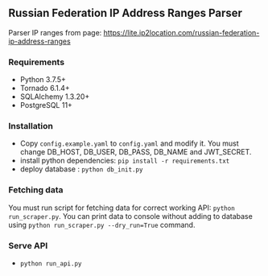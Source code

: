 ## Russian Federation IP Address Ranges Parser

Parser IP ranges from page: https://lite.ip2location.com/russian-federation-ip-address-ranges

### Requirements
* Python 3.7.5+
* Tornado 6.1.4+
* SQLAlchemy 1.3.20+
* PostgreSQL 11+

### Installation
* Copy `config.example.yaml` to `config.yaml` and modify it. You must change DB_HOST, DB_USER, DB_PASS, DB_NAME and JWT_SECRET.
* install python dependencies: `pip install -r requirements.txt`
* deploy database : `python db_init.py`

### Fetching data
You must run script for fetching data for correct working API: `python run_scraper.py`.
You can print data to console without adding to database using `python run_scraper.py --dry_run=True` command.

### Serve API
* `python run_api.py`
